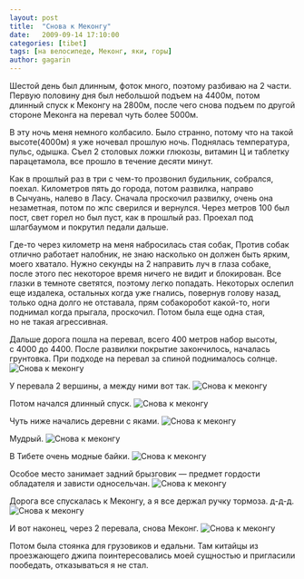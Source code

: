 ```yaml
---
layout: post
title:  "Снова к Меконгу"
date:   2009-09-14 17:10:00
categories: [tibet]
tags: [на велосипеде, Меконг, яки, горы]
author: gagarin
---
```



Шестой день был длинным, фоток много, поэтому разбиваю на&#160;2&#160;части. Первую половину дня был небольшой подъем на&#160;4400м, потом длинный спуск к&#160;Меконгу на&#160;2800м, после чего снова подъем по&#160;другой стороне Меконга на&#160;перевал чуть более 5000м.

В&#160;эту ночь меня немного колбасило. Было странно, потому что на&#160;такой высоте(4000м) я&#160;уже ночевал прошлую ночь. Поднялась температура, пульс, одышка. Съел 2&#160;столовых ложки глюкозы, витамин&#160;Ц и&#160;таблетку парацетамола, все прошло в&#160;течение десяти минут.

Как в&#160;прошлый раз в&#160;три с&#160;чем-то прозвонил будильник, собрался, поехал. Километров пять до&#160;города, потом развилка, направо в&#160;Сычуань, налево в&#160;Ласу. Сначала проскочил развилку, очень она незаметная, потом по&#160;жпс сверился и&#160;вернулся. Через метров 100 был пост, свет горел но&#160;был пуст, как в&#160;прошлый раз. Проехал под шлагбаумом и&#160;покрутил педали дальше.

Где-то через километр на&#160;меня набросилась стая собак, Против собак отлично работает налобник, не&#160;знаю насколько он&#160;должен быть ярким, моего хватало. Нужно секунды на&#160;2&#160;направить луч в&#160;глаза собаке, после этого пес некоторое время ничего не&#160;видит и&#160;блокирован. Все глазки в&#160;темноте светятся, поэтому легко попадать. Некоторых ослепил еще издалека, остальных когда уже гнались, повернув голову назад, только одна долго не&#160;отставала, прям собакоробот какой-то, ноги поднимал когда прыгала, проскочил. Потом была еще одна стая, но&#160;не&#160;такая агрессивная.

Дальше дорога пошла на&#160;перевал, всего 400 метров набор высоты, с&#160;4000 до&#160;4400. После развилки покрытие закончилось, началась грунтовка. При подходе на&#160;перевал за&#160;спиной поднималось солнце.
![Снова к меконгу](markamsunrise-2.jpg)   

У&#160;перевала 2&#160;вершины, а&#160;между ними вот так.
![Снова к меконгу](snova-k-mekongu.jpg)   

Потом начался длинный спуск.
![Снова к меконгу](snova-k-mekongu-2.jpg)   

Чуть ниже начались деревни с&#160;яками.
![Снова к меконгу](snova-k-mekongu-3.jpg)   

Мудрый.
![Снова к меконгу](snova-k-mekongu-4.jpg)   

В&#160;Тибете очень модные байки.
![Снова к меконгу](snova-k-mekongu-5.jpg)   

Особое место занимает задний брызговик&#160;&#8212; предмет гордости обладателя и&#160;зависти односельчан.
![Снова к меконгу](snova-k-mekongu-6.jpg)   

Дорога все спускалась к&#160;Меконгу, а&#160;я&#160;все держал ручку тормоза. д-д-д.
![Снова к меконгу](snova-k-mekongu-7.jpg)   

И&#160;вот наконец, через 2&#160;перевала, снова Меконг.
![Снова к меконгу](snova-k-mekongu-8.jpg)   

Потом была стоянка для грузовиков и едальни. Там китайцы из проезжающего джипа поинтересовались моей сущностью и пригласили пообедать, отказываться я не стал.

  [1]: /snova-k-mekongu/markamsunrise-2-thumb.jpg
  [2]: /snova-k-mekongu/markamsunrise-2.jpg
  [3]: /snova-k-mekongu/img-3154-1-thumb.jpg
  [4]: /snova-k-mekongu/img-3154-1.jpg
  [5]: /snova-k-mekongu/img-3161-1-thumb.jpg
  [6]: /snova-k-mekongu/img-3161-1.jpg
  [7]: /snova-k-mekongu/img-3162-3-thumb.jpg
  [8]: /snova-k-mekongu/img-3162-3.jpg
  [9]: /snova-k-mekongu/img-3164-3-thumb.jpg
  [10]: /snova-k-mekongu/img-3164-3.jpg
  [11]: /snova-k-mekongu/img-3167-2-thumb.jpg
  [12]: /snova-k-mekongu/img-3167-2.jpg
  [13]: /snova-k-mekongu/img-3170-1-thumb.jpg
  [14]: /snova-k-mekongu/img-3170-1.jpg
  [15]: /snova-k-mekongu/img-3169-thumb.jpg
  [16]: /snova-k-mekongu/img-3169.jpg
  [17]: /snova-k-mekongu/img-3174-thumb.jpg
  [18]: /snova-k-mekongu/img-3174.jpg
  [19]: /snova-k-mekongu/img-3176-thumb.jpg
  [20]: /snova-k-mekongu/img-3176.jpg
  [21]: http://www.geocities.ws/graydonandjoanne/yunnan-tibet.html

